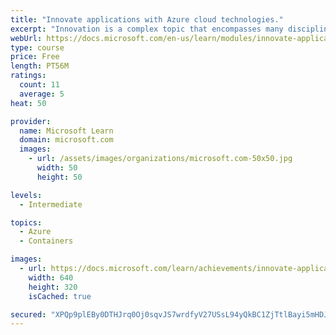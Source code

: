 ```yaml
---
title: "Innovate applications with Azure cloud technologies."
excerpt: "Innovation is a complex topic that encompasses many disciplines. The agility of public cloud allows to quicker innovation cycles and quicker hypothesis verification. Learn how to use Azure cloud technologies to sustain your organization's innovation requirements."
webUrl: https://docs.microsoft.com/en-us/learn/modules/innovate-applications-with-azure-cloud-technologies/
type: course
price: Free
length: PT56M
ratings:
  count: 11
  average: 5
heat: 50

provider:
  name: Microsoft Learn
  domain: microsoft.com
  images:
    - url: /assets/images/organizations/microsoft.com-50x50.jpg
      width: 50
      height: 50

levels:
  - Intermediate

topics:
  - Azure
  - Containers

images:
  - url: https://docs.microsoft.com/learn/achievements/innovate-applications-azure-cloud-technologies-social.png
    width: 640
    height: 320
    isCached: true

secured: "XPQp9plEBy0DTHJrq0Oj0sqvJS7wrdfyV27USsL94yQkBC1ZjTtlBayi5mHDJCORBav3dS3zGMdtAeXdpHT5ZNa0vGB5DcVO9ap87y9tNSYBUL6UfUkJ7I8XmOhzo1I662Pyv/MKIwpbfg40X+3cKaFCHgWYbYHHpZ5j9xi/4V6HrYXRhXMApJSU4TXIPnrGhWvFxPcVSNCPNmO3hO3CRS8GMO4ZpbKX4XPH8ph5YMD4LeL5DFKJXtfoPQ7W1B3P0dBeSYqupL/ZZEudgHmSM0vnFH6DEkPhX/ZQYStzuFBcTp5AShLMe4iB7KW2TAyt6y9weJR+M3t+PLeq+uYyOqSMnUf0pR+b2PDRlwNxKpqP2s3DrsfljNEAY2yxyLVtIqURMr4QtulUNBsxlgT1pNiOsN/Cby4w9kYWkMzTAl4=;mXDiX+D5rM4tdYXldPG9zQ=="
---
```


